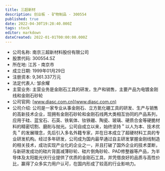 ```yaml
---
title: 三超新材
description: 创业板 - 矿物制品 - 300554
published: true
date: 2022-04-30T19:28:40.000Z
tags: stock
editor: markdown
dateCreated: 2022-01-01T00:00:00.000Z
---
```


- 公司名称: 南京三超新材料股份有限公司
- 股票代码: 300554.SZ
- 所在地: 江苏 - 南京市
- 成立日期: 1999年01月29日
- 注册资本: 9,361.337万元
- 法定代表人: 邹余耀
- 主营业务: 主营业务是金刚石工具的研发，生产和销售，主要产品为电镀金刚线和金刚石砂轮
- 公司官网: [www.diasc.com.cn](www.diasc.com.cn)
- 公司介绍: 公司是一家专业从事金刚石、立方氮化硼工具的研发、生产与销售的高新技术企业，现拥有金刚石砂轮和金刚石线两大类相互协同的产品系列，应用于硅、蓝宝石、石英、铁氧体、钕铁硼、陶瓷、玻璃、硬质合金等硬脆材料的精密切割、磨削与抛光。公司自成立以来，始终坚持＂以人为本、技术优先＂的发展理念，先后引入多名外籍专家，并在日本成立了超硬材料工具的专业研发机构。经过多年研发，公司成为国内最早通过自主研发掌握金刚线制造的相关技术，成功实现产业化的企业之一，并且打破了国外企业的技术垄断，与新研发成功的硅片背面减薄砂轮、硅片倒角砂轮、PAD修整器等产品，为半导体及太阳能光伏行业提供了优质的金刚石工具，并凭借良好的品质与高性价比，赢得了众多实力用户认可，在国内形成了较高的行业影响力。


